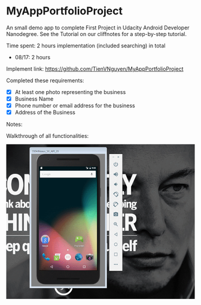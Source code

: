 # MyAppPortfolioProject
An small demo app to complete First Project in Udacity Android Developer Nanodegree. See the Tutorial on our cliffnotes for a step-by-step tutorial.

Time spent: 2 hours implementation (included searching) in total
 - 08/17: 2 hours

Implement link: https://github.com/TienVNguyen/MyAppPortfolioProject

Completed these requirements:
 * [x] At least one photo representing the business
 * [x] Business Name
 * [x] Phone number or email address for the business
 * [x] Address of the Business

Notes:

Walkthrough of all functionalities:

![Video Walkthrough](my_app_portfolio_project.gif)